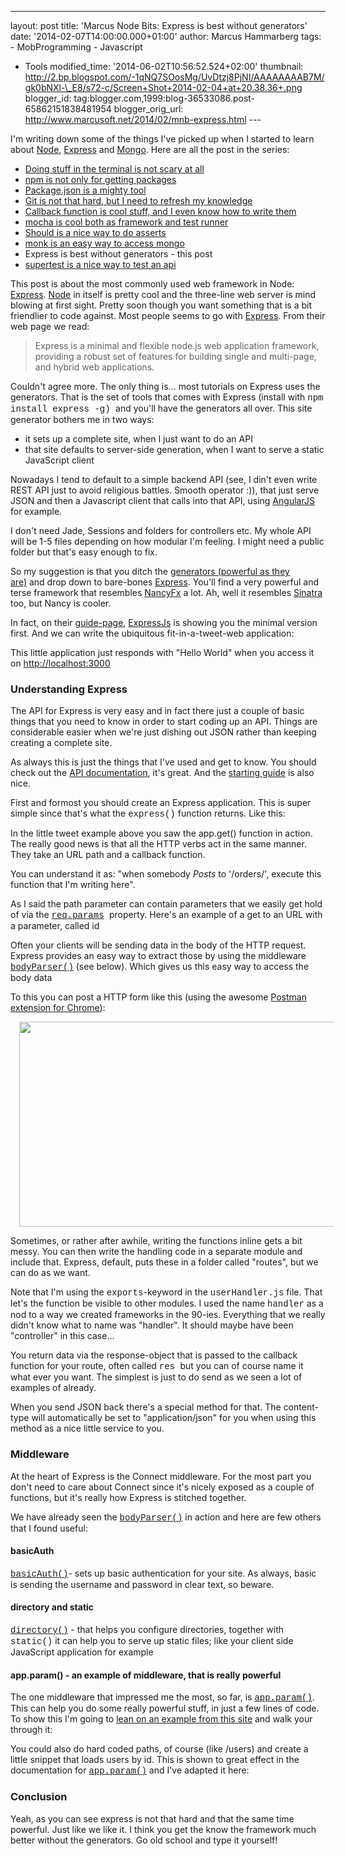 ---
layout: post
title: 'Marcus Node Bits: Express is best without
generators'
date: '2014-02-07T14:00:00.000+01:00'
author: Marcus
Hammarberg
tags: - MobProgramming - Javascript
   - Tools
modified_time: '2014-06-02T10:56:52.524+02:00' thumbnail:
http://2.bp.blogspot.com/-1qNQ7SOosMg/UvDtzj8PjNI/AAAAAAAAB7M/gk0bNXl-\_E8/s72-c/Screen+Shot+2014-02-04+at+20.38.36+.png
blogger_id: tag:blogger.com,1999:blog-36533086.post-65862151838481954
blogger_orig_url: http://www.marcusoft.net/2014/02/mnb-express.html ---

<div dir="ltr" style="text-align: left;" trbidi="on">

I'm writing down some of the things I've picked up when I started to
learn
about <a href="http://nodejs.org/" target="_blank">Node</a>, <a href="http://expressjs.com/" target="_blank">Express</a> and <a href="http://www.mongodb.org/" target="_blank">Mongo</a>.
Here are all the post in the series:

-   <a href="http://www.marcusoft.net/2014/02/mnb-terminal.html"
    target="_blank">Doing stuff in the terminal is not scary at all</a>
-   <a href="http://www.marcusoft.net/2014/02/mnb-npm.html"
    target="_blank">npm is not only for getting packages</a>
-   <a href="http://www.marcusoft.net/2014/02/mnb-packagejson.html"
    target="_blank">Package.json is a mighty tool</a>
-   <a href="http://www.marcusoft.net/2014/02/mnb-git.html"
    target="_blank">Git is not that hard, but I need to refresh my
    knowledge</a>
-   <a href="http://www.marcusoft.net/2014/02/mnb-callbacks.html"
    target="_blank">Callback function is cool stuff, and I even know how to
    write them</a>
-   <span
    style="color: #0000ee; text-decoration: underline;"><a href="http://www.marcusoft.net/2014/02/mnb-mocha.html"
    target="_blank">mocha is cool both as framework and test runner</a></span>
-   <a href="http://www.marcusoft.net/2014/02/mnb-should.html"
    target="_blank">Should is a nice way to do asserts</a>
-   <a href="http://www.marcusoft.net/2014/02/mnb-monk.html"
    target="_blank">monk is an easy way to access mongo</a>
-   Express is best without generators - this post
-   <a href="http://www.marcusoft.net/2014/02/mnb-supertest.html"
    target="_blank">supertest is a nice way to test an api</a>

This post is about the most commonly used web framework in Node:
<a href="http://expressjs.com/" target="_blank">Express</a>.
<span
id="more"></span><a href="http://nodejs.org/" target="_blank">Node</a>
in itself is pretty cool and the three-line web server is mind blowing
at first sight. Pretty soon though you want something that is a bit
friendlier to code against. Most people seems to go
with <a href="http://expressjs.com/" target="_blank">Express</a>. From
their web page we read:

> Express is a minimal and flexible node.js web application framework,
> providing a robust set of features for building single and multi-page,
> and hybrid web applications.

Couldn't agree more. The only thing is... most tutorials on Express uses
the generators. That is the set of tools that comes with Express
(install with <span
style="font-family: Courier New, Courier, monospace;">npm install
express -g) </span><span style="font-family: inherit;">and you'll have
the generators all over. This site generator bothers me in two
ways:</span>

-   it sets up a complete site, when I just want to do an API
-   that site defaults to server-side generation, when I want to serve a
    static JavaScript client

<div>

Nowadays I tend to default to a simple backend API (see, I din't even
write REST API just to avoid religious battles. Smooth operator :)),
that just serve JSON and then a Javascript client that calls into that
API, using <a href="http://angularjs.org/" target="_blank">AngularJS</a>
for example. 

</div>

<div>

I don't need Jade, Sessions and folders for controllers etc. My whole
API will be 1-5 files depending on how modular I'm feeling. I might need
a public folder but that's easy enough to fix.

</div>

<div>



</div>

<div>

So my suggestion is that you ditch the
<a href="http://expressjs.com/guide.html#executable"
target="_blank">generators (powerful as they are)</a> and drop down to
bare-bones <a href="http://expressjs.com/" target="_blank">Express</a>. You'll
find a very powerful and terse framework that resembles
<a href="http://nancyfx.org/" target="_blank">NancyFx</a> a lot. Ah,
well it resembles
<a href="http://www.sinatrarb.com/" target="_blank">Sinatra</a> too, but
Nancy is cooler. 

</div>

<div>



</div>

<div>

In fact, on their <a href="http://expressjs.com/guide.html#executable"
target="_blank">guide-page</a>,
<a href="http://expressjs.com/" target="_blank">ExpressJs</a> is showing
you the minimal version first. And we can write the ubiquitous
fit-in-a-tweet-web application:

</div>



<div>

<div style="text-align: left;">

This little application just responds with "Hello World" when you access
it on [http://localhost:3000](http://localhost:3000/)

</div>

### Understanding Express

<div>

The API for Express is very easy and in fact there just a couple of
basic things that you need to know in order to start coding up an API.
Things are considerable easier when we're just dishing out JSON rather
than keeping creating a complete site.

As always this is just the things that I've used and get to know. You
should check out the
<a href="http://expressjs.com/api.html" target="_blank">API
documentation</a>, it's great. And the
<a href="http://expressjs.com/guide.html" target="_blank">starting
guide</a> is also nice.


</div>

<div>

First and formost you should create an Express application. This is
super simple since that's what the <span
style="font-family: Courier New, Courier, monospace;">express()</span>
function returns. Like this:

In the little tweet example above you saw the app.get() function in
action. The really good news is that all the HTTP verbs act in the same
manner. They take an URL path and a callback function. 

</div>



<div>

You can understand it as: "when somebody *Posts* to '/orders/', execute
this function that I'm writing here".

</div>

<div>



</div>

<div>

As I said the path parameter can contain parameters that we easily get
hold of via the <span
style="font-family: Courier New, Courier, monospace;"><a href="http://expressjs.com/api.html#req.params"
target="_blank">req.params</a> </span><span
style="font-family: inherit;">property</span>. Here's an example of a
get to an URL with a parameter, called id

</div>



<div>

Often your clients will be sending data in the body of the HTTP request.
Express provides an easy way to extract those by using the middleware
<span
style="font-family: Courier New, Courier, monospace;"><a href="http://expressjs.com/api.html#req.body"
target="_blank">bodyParser()</a></span> (see below). Which gives us this
easy way to access the body data

</div>

To this you can post a HTTP form like this (using the awesome
<a href="http://www.getpostman.com/" target="_blank">Postman extension
for Chrome</a>):

<div class="separator" style="clear: both; text-align: center;">

<a
href="http://2.bp.blogspot.com/-1qNQ7SOosMg/UvDtzj8PjNI/AAAAAAAAB7M/gk0bNXl-_E8/s1600/Screen+Shot+2014-02-04+at+20.38.36+.png"
data-imageanchor="1" style="margin-left: 1em; margin-right: 1em;"><img
src="http://2.bp.blogspot.com/-1qNQ7SOosMg/UvDtzj8PjNI/AAAAAAAAB7M/gk0bNXl-_E8/s1600/Screen+Shot+2014-02-04+at+20.38.36+.png"
data-border="0" width="640" height="328" /></a>

</div>



</div>

<div>

Sometimes, or rather after awhile, writing the functions inline gets a
bit messy. You can then write the handling code in a separate module and
include that. Express, default, puts these in a folder called "routes",
but we can do as we want.

</div>



<div>

Note that I'm using the <span
style="font-family: Courier New, Courier, monospace;">exports</span>-keyword
in the <span
style="font-family: Courier New, Courier, monospace;">userHandler.js</span>
file. That let's the function be visible to other modules. I used the
name <span
style="font-family: Courier New, Courier, monospace;">handler</span> as
a nod to a way we created frameworks in the 90-ies. Everything that we
really didn't know what to name was "handler". It should maybe have been
"controller" in this case...

</div>

<div>

You return data via the response-object that is passed to the callback
function for your route, often called <span
style="font-family: Courier New, Courier, monospace;">res </span>but you
can of course name it what ever you want. The simplest is just to do
send as we seen a lot of examples of already.


</div>

<div>

When you send JSON back there's a special method for that. The
content-type will automatically be set to "application/json" for you
when using this method as a nice little service to you. 

</div>



### Middleware

<div>

At the heart of Express is the Connect middleware. For the most part you
don't need to care about Connect since it's nicely exposed as a couple
of functions, but it's really how Express is stitched together.

We have already seen
the <a href="http://expressjs.com/api.html#req.body"
style="font-family: &#39;Courier New&#39;, Courier, monospace;"
target="_blank">bodyParser()</a> in action and here are few others that
I found useful:

#### basicAuth

<div style="text-align: left;">

<span
style="font-family: Courier New, Courier, monospace;"><a href="http://expressjs.com/api.html#basicAuth"
target="_blank">basicAuth()</a></span>- sets up basic authentication for
your site. As always, basic is sending the username and password in
clear text, so beware.

</div>



#### directory and static

<span
style="font-family: Courier New, Courier, monospace;"><a href="http://expressjs.com/api.html#directory"
target="_blank">directory()</a></span> - that helps you configure
directories, together with <span
style="font-family: Courier New, Courier, monospace;">static()</span> it
can help you to serve up static files; like your client side JavaScript
application for example

</div>



#### app.param() - an example of middleware, that is really powerful

<div>

The one middleware that impressed me the most, so far, is <span
style="font-family: Courier New, Courier, monospace;"><a href="http://expressjs.com/api.html#app.param"
target="_blank">app.param()</a></span>. This can help you do some really
powerful stuff, in just a few lines of code. To show this I'm going to
<a
href="http://webapplog.com/tutorial-node-js-and-mongodb-json-rest-api-server-with-mongoskin-and-express-js/"
target="_blank">lean on an example from this site</a> and walk your
through it:

</div>



<div>

You could also do hard coded paths, of course (like /users) and create a
little snippet that loads users by id. This is shown to great effect in
the documentation for <a href="http://expressjs.com/api.html#app.param"
style="font-family: &#39;Courier New&#39;, Courier, monospace;"
target="_blank">app.param()</a> and I've adapted it here:



### Conclusion

Yeah, as you can see express is not that hard and that the same time
powerful. Just like we like it. I think you get the know the framework
much better without the generators. Go old school and type it yourself!

</div>

</div>

